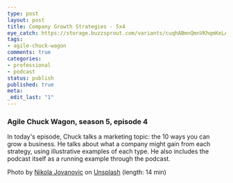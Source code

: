 ```yaml
---
type: post
layout: post
title: Company Growth Strategies - 5x4
eye_catch: https://storage.buzzsprout.com/variants/cuqhABmnQmnVKhqmKeLAg9nz/8d66eb17bb7d02ca4856ab443a78f2148cafbb129f58a3c81282007c6fe24ff2?.jpg
tags:
- agile-chuck-wagon
comments: true
categories:
- professional
- podcast
status: publish
published: true
meta:
_edit_last: "1"
---
```


### Agile Chuck Wagon, season 5, episode 4

In today's episode, Chuck talks a marketing topic: the 10 ways you can grow a business. He talks about what a company might gain from each strategy, using illustrative examples of each type. He also includes the podcast itself as a running example through the podcast.

Photo by [Nikola Jovanovic](https://unsplash.com/photos/OBok3F8buKY?utm_source=unsplash&amp;utm_medium=referral&amp;utm_content=creditCopyText) on [Unsplash](https://unsplash.com/search/photos/growth?utm_source=unsplash&amp;utm_medium=referral&amp;utm_content=creditCopyText) (length: 14 min)
